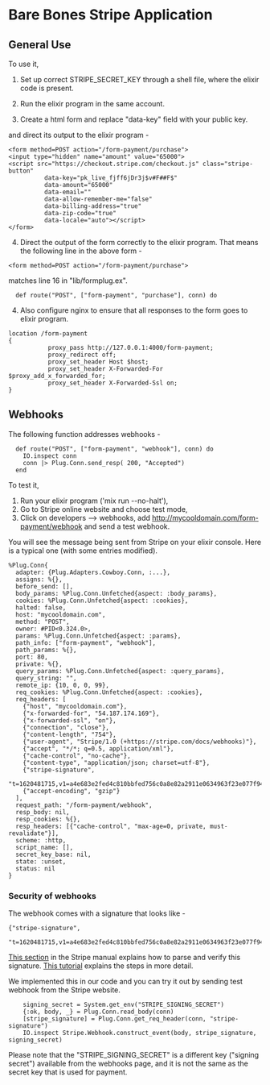 # Bare Bones Stripe Application

## General Use

To use it, 

1. Set up correct STRIPE_SECRET_KEY through a shell file, where the elixir code is present.

2. Run the elixir program in the same account.

3. Create a html form and replace "data-key" field with your public key.

 and direct its output to the elixir program -

~~~~~~~~~~
<form method=POST action="/form-payment/purchase">
<input type="hidden" name="amount" value="65000">
<script src="https://checkout.stripe.com/checkout.js" class="stripe-button"
          data-key="pk_live_fjff6jDr3j$v#F##F$"
          data-amount="65000"
          data-email=""
          data-allow-remember-me="false"
          data-billing-address="true"
          data-zip-code="true"
          data-locale="auto"></script>
</form>
~~~~~~~~~~

4. Direct the output of the form correctly to  the elixir program.
That means the following line in the above form -

~~~~~~~~~~
<form method=POST action="/form-payment/purchase">
~~~~~~~~~~

matches line 16 in "lib/formplug.ex".

~~~~~~~~~~
  def route("POST", ["form-payment", "purchase"], conn) do
~~~~~~~~~~

4. Also configure nginx to ensure that all responses to the form goes to elixir program.

~~~~~~~~~
location /form-payment
{
           proxy_pass http://127.0.0.1:4000/form-payment;
           proxy_redirect off;
           proxy_set_header Host $host;
           proxy_set_header X-Forwarded-For $proxy_add_x_forwarded_for;
           proxy_set_header X-Forwarded-Ssl on;
}
~~~~~~~~~

## Webhooks

The following function addresses webhooks -

~~~~~~~~~
  def route("POST", ["form-payment", "webhook"], conn) do
    IO.inspect conn
    conn |> Plug.Conn.send_resp( 200, "Accepted")
  end
~~~~~~~~~

To test it, 

1. Run your elixir program ('mix run --no-halt'),
2. Go to Stripe online website and choose test mode,
3. Click on developers --> webhooks, add http://mycooldomain.com/form-payment/webhook and send a test webhook.

You will see the message being sent from Stripe on your elixir console. Here is a typical one (with some entries modified).

~~~~~~~~~
%Plug.Conn{
  adapter: {Plug.Adapters.Cowboy.Conn, :...},
  assigns: %{},
  before_send: [],
  body_params: %Plug.Conn.Unfetched{aspect: :body_params},
  cookies: %Plug.Conn.Unfetched{aspect: :cookies},
  halted: false,
  host: "mycooldomain.com",
  method: "POST",
  owner: #PID<0.324.0>,
  params: %Plug.Conn.Unfetched{aspect: :params},
  path_info: ["form-payment", "webhook"],
  path_params: %{},
  port: 80,
  private: %{},
  query_params: %Plug.Conn.Unfetched{aspect: :query_params},
  query_string: "",
  remote_ip: {10, 0, 0, 99},
  req_cookies: %Plug.Conn.Unfetched{aspect: :cookies},
  req_headers: [
    {"host", "mycooldomain.com"},
    {"x-forwarded-for", "54.187.174.169"},
    {"x-forwarded-ssl", "on"},
    {"connection", "close"},
    {"content-length", "754"},
    {"user-agent", "Stripe/1.0 (+https://stripe.com/docs/webhooks)"},
    {"accept", "*/*; q=0.5, application/xml"},
    {"cache-control", "no-cache"},
    {"content-type", "application/json; charset=utf-8"},
    {"stripe-signature",
     "t=1620481715,v1=a4e683e2fed4c810bbfed756c0a8e82a2911e0634963f23e077f946504f30a89,v0=f4117f1a462ddf5295b1b1a7a0c983f128b612da321bed2ffffdce24d00642f5"},
    {"accept-encoding", "gzip"}
  ],
  request_path: "/form-payment/webhook",
  resp_body: nil,
  resp_cookies: %{},
  resp_headers: [{"cache-control", "max-age=0, private, must-revalidate"}],
  scheme: :http,
  script_name: [],
  secret_key_base: nil,
  state: :unset,
  status: nil
}
~~~~~~~~~

### Security of webhooks

The webhook comes with a signature that looks like -

~~~~~~~~~
{"stripe-signature",
     "t=1620481715,v1=a4e683e2fed4c810bbfed756c0a8e82a2911e0634963f23e077f946504f30a89,v0=f4117f1a462ddf5295b1b1a7a0c983f128b612da321bed2ffffdce24d00642f5"},
~~~~~~~~~

[This section](https://stripe.com/docs/webhooks/signatures) in the Stripe manual explains how to parse and verify this signature. [This tutorial](https://connerfritz.com/blog/stripe-webhooks-in-phoenix-with-elixir-pattern-matching) explains the steps in more detail.

We implemented this in our code and you can try it out by sending test webhook from the Stripe website. 
~~~~~~~~~
    signing_secret = System.get_env("STRIPE_SIGNING_SECRET")
    {:ok, body, _} = Plug.Conn.read_body(conn)
    [stripe_signature] = Plug.Conn.get_req_header(conn, "stripe-signature")
    IO.inspect Stripe.Webhook.construct_event(body, stripe_signature, signing_secret)
~~~~~~~~~

Please note that the "STRIPE_SIGNING_SECRET" is a different key ("signing secret") available from the webhooks page, and it is not the same as the secret key that is used for payment.
